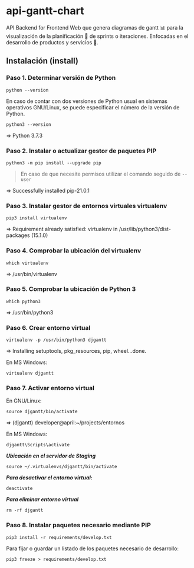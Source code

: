 # api-gantt-chart
API Backend for Frontend Web que genera diagramas de gantt 📊 para la visualización de la planificación 📆 de sprints o iteraciones. Enfocadas en el desarrollo de productos y servicios 💝.

## Instalación (install)


### Paso 1. Determinar versión de Python

```
python --version
```

En caso de contar con dos versiones de Python usual en sistemas operativos GNU/Linux, se puede especificar el número de la versión de Python.

```
python3 --version
```
=> Python 3.7.3

### Paso 2. Instalar o actualizar gestor de paquetes PIP

```
python3 -m pip install --upgrade pip
```
  > En caso de que necesite permisos utilizar el comando seguido de ```--user```

=> Successfully installed pip-21.0.1

### Paso 3. Instalar gestor de entornos virtuales virtualenv

```
pip3 install virtualenv
```
=> Requirement already satisfied: virtualenv in /usr/lib/python3/dist-packages (15.1.0)


### Paso 4. Comprobar la ubicación del virtualenv

```
which virtualenv
```
=> /usr/bin/virtualenv


### Paso 5. Comprobar la ubicación de Python 3

```
which python3
```
=> /usr/bin/python3

### Paso 6. Crear entorno virtual

```
virtualenv -p /usr/bin/python3 djgantt
```
=> Installing setuptools, pkg_resources, pip, wheel...done.

En MS Windows:
```
virtualenv djgantt
```

### Paso 7. Activar entorno virtual

En GNU/Linux:

```
source djgantt/bin/activate
```
=> (djgantt) developer@april:~/projects/entornos

En MS Windows:

```
djgantt\Scripts\activate
```

***Ubicación en el servidor de Staging***

```
source ~/.virtualenvs/djgantt/bin/activate
```

***Para desactivar el entorno virtual:***
```
deactivate
```

***Para eliminar entorno virtual***
```
rm -rf djgantt
```

### Paso 8. Instalar paquetes necesario mediante PIP

```
pip3 install -r requirements/develop.txt
```

Para fijar o guardar un listado de los paquetes necesario de desarrollo:

```
pip3 freeze > requirements/develop.txt
```
